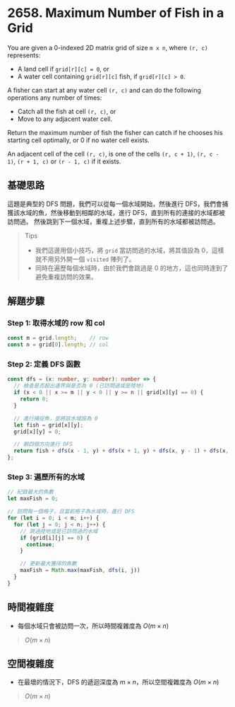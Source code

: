 # 2658. Maximum Number of Fish in a Grid

You are given a 0-indexed 2D matrix grid of size `m x n`, where `(r, c)` represents:

* A land cell if `grid[r][c] = 0`, or
* A water cell containing `grid[r][c]` fish, if `grid[r][c] > 0`.

A fisher can start at any water cell `(r, c)` and can do the following operations any number of times:

* Catch all the fish at cell `(r, c)`, or
* Move to any adjacent water cell.

Return the maximum number of fish the fisher can catch if he chooses his starting cell optimally, or 0 if no water cell exists.

An adjacent cell of the cell `(r, c)`, is one of the cells `(r, c + 1)`, `(r, c - 1)`, `(r + 1, c)` or `(r - 1, c)` if it exists.

## 基礎思路
這題是典型的 DFS 問題，我們可以從每一個水域開始，然後進行 DFS，我們會捕獲該水域的魚，然後移動到相鄰的水域，進行 DFS，直到所有的連接的水域都被訪問過。
然後跳到下一個水域，重複上述步驟，直到所有的水域都被訪問過。

> Tips
> - 我們這邊用個小技巧，將 `grid` 當訪問過的水域，將其值設為 0，這樣就不用另外開一個 `visited` 陣列了。
> - 同時在遍歷每個水域時，由於我們會跳過是 0 的地方，這也同時達到了避免重複訪問的效果。

## 解題步驟

### Step 1: 取得水域的 row 和 col

```typescript
const m = grid.length;    // row
const n = grid[0].length; // col
```

### Step 2: 定義 DFS 函數

```typescript
const dfs = (x: number, y: number): number => {
  // 檢查是否超出邊界與是否為 0 (已訪問過或是陸地)
  if (x < 0 || x >= m || y < 0 || y >= n || grid[x][y] == 0) {
    return 0;
  }

  // 進行捕捉魚，並將該水域設為 0
  let fish = grid[x][y];
  grid[x][y] = 0;

  // 朝四個方向進行 DFS
  return fish + dfs(x - 1, y) + dfs(x + 1, y) + dfs(x, y - 1) + dfs(x, y + 1);
};
```

### Step 3: 遍歷所有的水域

```typescript
// 紀錄最大的魚數
let maxFish = 0;

// 訪問每一個格子，且當前格子為水域時，進行 DFS
for (let i = 0; i < m; i++) {
  for (let j = 0; j < n; j++) {
    // 跳過陸地或是已訪問過的水域
    if (grid[i][j] == 0) {
      continue;
    }

    // 更新最大獲得的魚數
    maxFish = Math.max(maxFish, dfs(i, j))
  }
}
```

## 時間複雜度
- 每個水域只會被訪問一次，所以時間複雜度為 $O(m \times n)$

> $O(m \times n)$

## 空間複雜度
- 在最壞的情況下，DFS 的遞迴深度為 $m \times n$，所以空間複雜度為 $O(m \times n)$

> $O(m \times n)$
